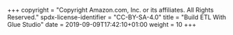 +++
copyright = "Copyright Amazon.com, Inc. or its affiliates. All Rights Reserved."
spdx-license-identifier = "CC-BY-SA-4.0"
title = "Build ETL With Glue Studio"
date = 2019-09-09T17:42:10+01:00
weight = 10
+++
